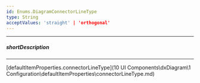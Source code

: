 ```yaml
---
id: Enums.DiagramConnectorLineType
type: String
acceptValues: 'straight' | 'orthogonal'
---
```

---
##### shortDescription
<!-- Description goes here -->

---
<!-- Description goes here -->
[defaultItemProperties.connectorLineType](10 UI Components\dxDiagram\1 Configuration\defaultItemProperties\connectorLineType.md)